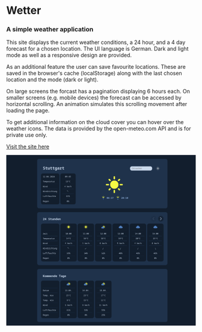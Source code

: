 # Wetter
### A simple weather application
This site displays the current weather conditions, a 24 hour, and a 4 day forecast for a chosen location. The UI language is German. Dark and light mode as well as a responsive design are provided.

As an additional feature the user can save favourite locations. These are saved in the browser's cache (localStorage) along with the last chosen location and the mode (dark or light).

On large screens the forcast has a pagination displaying 6 hours each. On smaller screens (e.g. mobile devices) the forecast can be accessed by horizontal scrolling. An animation simulates this scrolling movement after loading the page.

To get additional information on the cloud cover you can hover over the weather icons.
The data is provided by the open-meteo.com API and is for private use only.

[Visit the site here](https://fablog.eu/wetter/)

![screenshot](https://github.com/fab-log/wetter/blob/main/screenshot.png)

